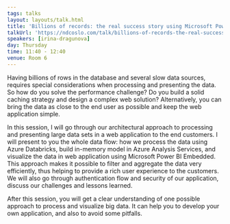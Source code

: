 ```yaml
---
tags: talks
layout: layouts/talk.html
title: 'Billions of records: the real success story using Microsoft Power BI Embedded'
talkUrl: 'https://ndcoslo.com/talk/billions-of-records-the-real-success-story-using-microsoft-power-bi-embedded/'
speakers: [irina-dragunova]
day: Thursday
time: 11:40 - 12:40
venue: Room 6
---
```

Having billions of rows in the database and several slow data sources, requires special considerations when processing and presenting the data. So how do you solve the performance challenge? Do you build a solid caching strategy and design a complex web solution? Alternatively, you can bring the data as close to the end user as possible and keep the web application simple.

In this session, I will go through our architectural approach to processing and presenting large data sets in a web application to the end customers. I will present to you the whole data flow: how we process the data using Azure Databricks, build in-memory model in Azure Analysis Services, and visualize the data in web application using Microsoft Power BI Embedded. This approach makes it possible to filter and aggregate the data very efficiently, thus helping to provide a rich user experience to the customers.
We will also go through authentication flow and security of our application, discuss our challenges and lessons learned.

After this session, you will get a clear understanding of one possible approach to process and visualize big data. It can help you to develop your own application, and also to avoid some pitfalls.